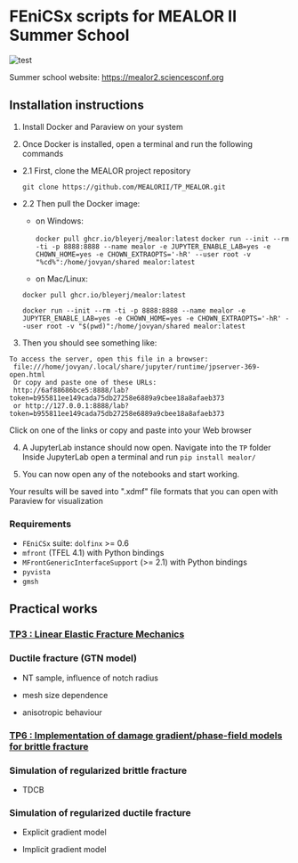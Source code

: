 # FEniCSx scripts for MEALOR II Summer School

![test](https://mealor2.sciencesconf.org/data/pages/montage1.png)

Summer school website: https://mealor2.sciencesconf.org

## Installation instructions

1. Install Docker and Paraview on your system

2. Once Docker is installed, open a terminal and run the following commands

- 2.1 First, clone the MEALOR project repository
  
  `git clone https://github.com/MEALORII/TP_MEALOR.git`
  

- 2.2 Then pull the Docker image:
  
  - on Windows:
    
    `docker pull ghcr.io/bleyerj/mealor:latest`
    `docker run --init --rm -ti -p 8888:8888 --name mealor -e JUPYTER_ENABLE_LAB=yes -e CHOWN_HOME=yes -e CHOWN_EXTRAOPTS='-hR' --user root -v "%cd%":/home/jovyan/shared mealor:latest`
    

   - on Mac/Linux:
  
  `docker pull ghcr.io/bleyerj/mealor:latest`
  
  `docker run --init --rm -ti -p 8888:8888 --name mealor -e JUPYTER_ENABLE_LAB=yes -e CHOWN_HOME=yes -e CHOWN_EXTRAOPTS='-hR' --user root -v "$(pwd)":/home/jovyan/shared mealor:latest`
  

3. Then you should see something like:

```
To access the server, open this file in a browser:
 file:///home/jovyan/.local/share/jupyter/runtime/jpserver-369-open.html
 Or copy and paste one of these URLs:
 http://6af88686bce5:8888/lab?token=b955811ee149cada75db27258e6889a9cbee18a8afaeb373
 or http://127.0.0.1:8888/lab?token=b955811ee149cada75db27258e6889a9cbee18a8afaeb373
```

Click on one of the links or copy and paste into your Web browser

4. A JupyterLab instance should now open.
   Navigate into the `TP` folder
   Inside JupyterLab open a terminal and run
   `pip install mealor/`

5. You can now open any of the notebooks and start working.

Your results will be saved into ".xdmf" file formats that you can open with Paraview for visualization


### Requirements

* `FEniCSx` suite:  `dolfinx` >= 0.6
* `mfront` (TFEL 4.1) with Python bindings
* `MFrontGenericInterfaceSupport` (>= 2.1) with Python bindings
* `pyvista`
* `gmsh`

## Practical works

### [TP3 : Linear Elastic Fracture Mechanics](TP3_LEFM/LEFM.ipynb)

### Ductile fracture (GTN model)

- NT sample, influence of notch radius

- mesh size dependence
* anisotropic behaviour

### [TP6 : Implementation of damage gradient/phase-field models for brittle fracture](TP6_Variational_damage_gradient/Variational_Damage_Gradient.ipynb)

### Simulation of regularized brittle fracture

- TDCB

### Simulation of regularized ductile fracture

- Explicit gradient model

- Implicit gradient model
